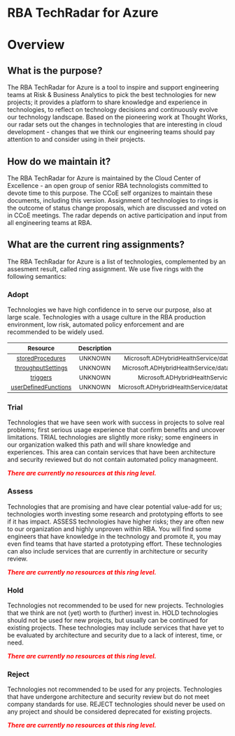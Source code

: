 
RBA TechRadar for Azure
=======================

# Overview

## What is the purpose?


The RBA TechRadar for Azure is a tool to inspire and support engineering teams at Risk & Business Analytics to pick the best technologies for new projects; it provides a platform to share knowledge and experience in technologies, to reflect on technology decisions and continuously evolve our technology landscape.  Based on the pioneering work at Thought Works, our radar sets out the changes in technologies that are interesting in cloud development - changes that we think our engineering teams should pay attention to and consider using in their projects.
## How do we maintain it?


The RBA TechRadar for Azure is maintained by the Cloud Center of Excellence - an open group of senior RBA technologists committed to devote time to this purpose.  The CCoE self organizes to maintain these documents, including this version.  Assignment of technologies to rings is the outcome of status change proposals, which are discussed and voted on in CCoE meetings.  The radar depends on active participation and input from all engineering teams at RBA.
## What are the current ring assignments?


The RBA TechRadar for Azure is a list of technologies, complemented by an assesment result, called ring assignment.  We use five rings with the following semantics:
### Adopt


Technologies we have high confidence in to serve our purpose, also at large scale.  Technologies with a usage culture in the RBA production environment, low risk, automated policy enforcement and are recommended to be widely used.  

|<sub>Resource</sub>|<sub>Description</sub>|<sub>Path</sub>|<sub>Status</sub>|
| :---: | :---: | :---: | :---: |
|<sub>[storedProcedures](https://github.com/openrba/python-azure-techradar/tree/master/Microsoft.ADHybridHealthService/databaseAccounts/sqlDatabases/containers/storedProcedures)</sub>|<sub>UNKNOWN</sub>|<sub>Microsoft.ADHybridHealthService/databaseAccounts/sqlDatabases/containers/storedProcedures</sub>|<sub>ADOPT</sub>|
|<sub>[throughputSettings](https://github.com/openrba/python-azure-techradar/tree/master/Microsoft.ADHybridHealthService/databaseAccounts/sqlDatabases/containers/throughputSettings)</sub>|<sub>UNKNOWN</sub>|<sub>Microsoft.ADHybridHealthService/databaseAccounts/sqlDatabases/containers/throughputSettings</sub>|<sub>ADOPT</sub>|
|<sub>[triggers](https://github.com/openrba/python-azure-techradar/tree/master/Microsoft.ADHybridHealthService/databaseAccounts/sqlDatabases/containers/triggers)</sub>|<sub>UNKNOWN</sub>|<sub>Microsoft.ADHybridHealthService/databaseAccounts/sqlDatabases/containers/triggers</sub>|<sub>ADOPT</sub>|
|<sub>[userDefinedFunctions](https://github.com/openrba/python-azure-techradar/tree/master/Microsoft.ADHybridHealthService/databaseAccounts/sqlDatabases/containers/userDefinedFunctions)</sub>|<sub>UNKNOWN</sub>|<sub>Microsoft.ADHybridHealthService/databaseAccounts/sqlDatabases/containers/userDefinedFunctions</sub>|<sub>ADOPT</sub>|

### Trial


Technologies that we have seen work with success in projects to solve real problems;  first serious usage experience that confirm benefits and uncover limitations.  TRIAL technologies are slightly more risky; some engineers in our organization walked this path and will share knowledge and experiences.  This area can contain services that have been architecture and security reviewed but do not contain automated policy managmeent.  
  
***<font color="red"> There are currently no resources at this ring level. </font>***
### Assess


Technologies that are promising and have clear potential value-add for us; technologies worth investing some research and prototyping efforts to see if it has impact.  ASSESS technologies have higher risks;  they are often new to our organization and highly unproven within RBA.  You will find some engineers that have knowledge in the technology and promote it, you may even find teams that have started a prototyping effort.  These technologies can also include services that are currently in architecture or security review.  
  
***<font color="red"> There are currently no resources at this ring level. </font>***
### Hold


Technologies not recommended to be used for new projects. Technologies that we think are not (yet) worth to (further) invest in.  HOLD technologies should not be used for new projects, but usually can be continued for existing projects.  These technologies may include services that have yet to be evaluated by architecture and security due to a lack of interest, time, or need.  
  
***<font color="red"> There are currently no resources at this ring level. </font>***
### Reject


Technologies not recommended to be used for any projects. Technologies that have undergone architecture and security review but do not meet company standards for use.  REJECT technologies should never be used on any project and should be considered deprecated for existing projects.  
  
***<font color="red"> There are currently no resources at this ring level. </font>***